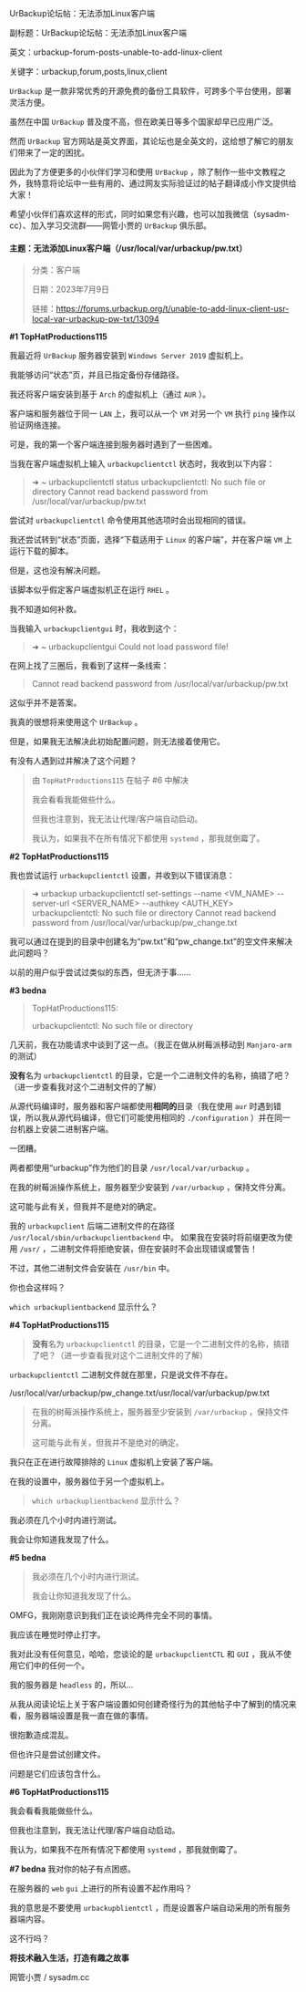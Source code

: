 UrBackup论坛帖：无法添加Linux客户端

副标题：UrBackup论坛帖：无法添加Linux客户端

英文：urbackup-forum-posts-unable-to-add-linux-client

关键字：urbackup,forum,posts,linux,client



`UrBackup` 是一款非常优秀的开源免费的备份工具软件，可跨多个平台使用，部署灵活方便。

虽然在中国 `UrBackup` 普及度不高，但在欧美日等多个国家却早已应用广泛。

然而 `UrBackup` 官方网站是英文界面，其论坛也是全英文的，这给想了解它的朋友们带来了一定的困扰。

因此为了方便更多的小伙伴们学习和使用 `UrBackup` ，除了制作一些中文教程之外，我特意将论坛中一些有用的、通过网友实际验证过的帖子翻译成小作文提供给大家！

希望小伙伴们喜欢这样的形式，同时如果您有兴趣，也可以加我微信（sysadm-cc）、加入学习交流群——网管小贾的 `UrBackup` 俱乐部。



#### 主题：无法添加Linux客户端（/usr/local/var/urbackup/pw.txt）

> 分类：客户端
>
> 日期：2023年7月9日
>
> 链接：https://forums.urbackup.org/t/unable-to-add-linux-client-usr-local-var-urbackup-pw-txt/13094



**#1 TopHatProductions115**

我最近将 `UrBackup` 服务器安装到 `Windows Server 2019` 虚拟机上。

我能够访问“状态”页，并且已指定备份存储路径。



我还将客户端安装到基于 `Arch` 的虚拟机上（通过 `AUR` ）。

客户端和服务器位于同一 `LAN` 上，我可以从一个 `VM` 对另一个 `VM` 执行 `ping` 操作以验证网络连接。



可是，我的第一个客户端连接到服务器时遇到了一些困难。

当我在客户端虚拟机上输入 `urbackupclientctl` 状态时，我收到以下内容：

> ➜  ~ urbackupclientctl status
> urbackupclientctl: No such file or directory
> Cannot read backend password from /usr/local/var/urbackup/pw.txt



尝试对 `urbackupclientctl` 命令使用其他选项时会出现相同的错误。



我还尝试转到“状态”页面，选择“下载适用于 `Linux` 的客户端”，并在客户端 `VM` 上运行下载的脚本。

但是，这也没有解决问题。

该脚本似乎假定客户端虚拟机正在运行 `RHEL` 。

我不知道如何补救。



当我输入 `urbackupclientgui` 时，我收到这个：

>➜  ~ urbackupclientgui
>Could not load password file!



在网上找了三圈后，我看到了这样一条线索：

>Cannot read backend password from /usr/local/var/urbackup/pw.txt



这似乎并不是答案。

我真的很想将来使用这个 `UrBackup` 。

但是，如果我无法解决此初始配置问题，则无法接着使用它。

有没有人遇到过并解决了这个问题？ 



> 由 `TopHatProductions115` 在帖子 #6 中解决
>
> 我会看看我能做些什么。
>
> 但我也注意到，我无法让代理/客户端自动启动。
>
> 我认为，如果我不在所有情况下都使用 `systemd` ，那我就倒霉了。



**#2 TopHatProductions115**

 我也尝试运行 `urbackupclientctl` 设置，并收到以下错误消息： 

> ➜  urbackup urbackupclientctl set-settings --name <VM_NAME> --server-url <SERVER_NAME> --authkey <AUTH_KEY>
> urbackupclientctl: No such file or directory
> Cannot read backend password from /usr/local/var/urbackup/pw_change.txt



我可以通过在提到的目录中创建名为“pw.txt”和“pw_change.txt”的空文件来解决此问题吗？

以前的用户似乎尝试过类似的东西，但无济于事...... 



**#3 bedna**

> TopHatProductions115:
>
> urbackupclientctl: No such file or directory

几天前，我在功能请求中谈到了这一点。（我正在做从树莓派移动到 `Manjaro-arm` 的测试）

**没有**名为 `urbackupclientctl` 的目录，它是一个二进制文件的名称，搞错了吧？（进一步查看我对这个二进制文件的了解）

从源代码编译时，服务器和客户端都使用**相同的**目录（我在使用 `aur` 时遇到错误，所以我从源代码编译，但它们可能使用相同的 `./configuration` ）并在同一台机器上安装二进制客户端。

一团糟。

两者都使用“urbackup”作为他们的目录 `/usr/local/var/urbackup` 。

在我的树莓派操作系统上，服务器至少安装到 `/var/urbackup` ，保持文件分离。

这可能与此有关，但我并不是绝对的确定。

我的 `urbackupclient` 后端二进制文件的在路径 `/usr/local/sbin/urbackupclientbackend` 中。
如果我在安装时将前缀更改为使用 `/usr/` ，二进制文件将拒绝安装，但在安装时不会出现错误或警告！

不过，其他二进制文件会安装在 `/usr/bin` 中。

你也会这样吗？

`which urbackuplientbackend` 显示什么？



**#4 TopHatProductions115**

> **没有**名为 `urbackupclientctl` 的目录，它是一个二进制文件的名称，搞错了吧？（进一步查看我对这个二进制文件的了解）

`urbackupclientctl` 二进制文件就在那里，只是说文件不存在。

/usr/local/var/urbackup/pw_change.txt/usr/local/var/urbackup/pw.txt



> 在我的树莓派操作系统上，服务器至少安装到 `/var/urbackup` ，保持文件分离。
>
> 这可能与此有关，但我并不是绝对的确定。

我只在正在进行故障排除的 `Linux` 虚拟机上安装了客户端。

在我的设置中，服务器位于另一个虚拟机上。



> `which urbackuplientbackend` 显示什么？

我必须在几个小时内进行测试。

我会让你知道我发现了什么。





**#5 bedna**

> 我必须在几个小时内进行测试。
>
> 我会让你知道我发现了什么。

OMFG，我刚刚意识到我们正在谈论两件完全不同的事情。

我应该在睡觉时停止打字。

我对此没有任何意见，哈哈，您谈论的是 `urbackupclientCTL` 和 `GUI` ，我从不使用它们中的任何一个。

我的服务器是 `headless` 的，所以...

从我从阅读论坛上关于客户端设置如何创建奇怪行为的其他帖子中了解到的情况来看，服务器端设置是我一直在做的事情。

很抱歉造成混乱。

但也许只是尝试创建文件。

问题是它们应该包含什么。





**#6 TopHatProductions115**

我会看看我能做些什么。

但我也注意到，我无法让代理/客户端自动启动。

我认为，如果我不在所有情况下都使用 `systemd` ，那我就倒霉了。



**#7 bedna**
我对你的帖子有点困惑。

在服务器的 `web` `gui` 上进行的所有设置不起作用吗？

我的意思是不要使用 `urbackupblientctl` ，而是设置客户端自动采用的所有服务器端内容。

这不行吗？





**将技术融入生活，打造有趣之故事**

网管小贾 / sysadm.cc